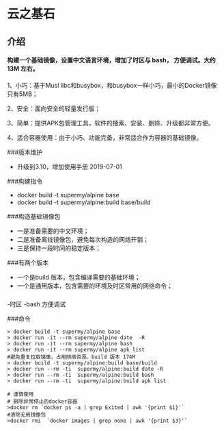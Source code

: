 云之基石
====================

介绍
------------------------
#### 构建一个基础镜像，设置中文语言环境，增加了时区与 bash， 方便调试。大约 13M 左右。


1、小巧：基于Musl libc和busybox，和busybox一样小巧，最小的Docker镜像只有5MB；

2、安全：面向安全的轻量发行版；

3、简单：提供APK包管理工具，软件的搜索、安装、删除、升级都非常方便。

4、适合容器使用：由于小巧、功能完备，非常适合作为容器的基础镜像。

###版本维护
- 升级到3.10，增加使用手册 2019-07-01

###构建指令
- docker build -t supermy/alpine base 
- docker build -t supermy/alpine:build base/build

###构造基础镜像包
- 一是准备需要的中文环境；
- 二是准备离线镜像包，避免每次构造的网络开销；
- 三是保持一段时间的稳定版本；

###有两个版本
- 一个是build 版本，包含编译需要的基础环境；
- 一个是通用版本，包含需要的环境及时区常用的网络命令；

###
-时区
-bash 方便调试

###命令
```
> docker build -t supermy/alpine base
> docker run -it --rm supermy/alpine date  -R
> docker run -it --rm supermy/alpine bash
> docker run -it --rm supermy/alpine apk list
#避免重复拉取镜像，占用网络资源。build 版本 174M
> docker build -t supermy/alpine:build base/build
> docker run --rm -ti  supermy/alpine:build date -R
> docker run --rm -ti  supermy/alpine:build bash
> docker run --rm -ti  supermy/alpine:build apk list

# 谨慎使用
# 删除异常停止的docker容器
>docker rm `docker ps -a | grep Exited | awk '{print $1}'`  
#清除无用镜像包
>docker rmi  `docker images | grep none | awk '{print $3}'`

```